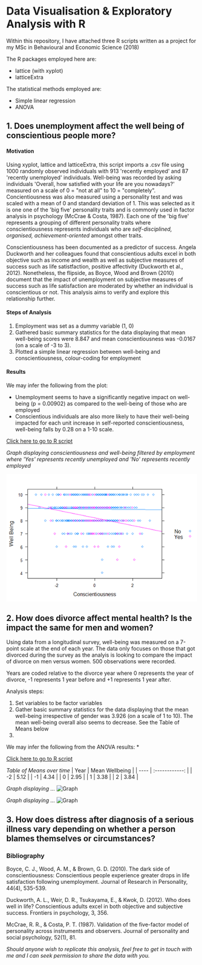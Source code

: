 # Data Visualisation & Exploratory Analysis with R 

Within this repository, I have attached three R scripts written as a project for my MSc in Behavioural and Economic Science (2018)

The R packages employed here are:
* lattice (with xyplot)
* latticeExtra

The statistical methods employed are: 
* Simple linear regression 
* ANOVA

## 1. Does unemployment affect the well being of conscientious people more? 

#### Motivation ####
Using xyplot, lattice and latticeExtra, this script imports a .csv file using 1000 randomly observed individuals with 913 'recently employed' and 87 'recently unemployed' individuals. Well-being was recorded by asking individuals 'Overall, how satisfied with your life are you nowadays?' measured on a scale of 0 = "not at all" to 10 = "completely". Concientiousness was also measured using a personality test and was scaled with a mean of 0 and standard deviation of 1. This was selected as it is one one of the 'big five' personality traits and is commonly used in factor analysis in psychology (McCrae & Costa, 1987). Each one of the 'big five' represents a grouping of different personality traits where conscientiousness represents individuals who are _self-disciplined, organised, achievement-oriented_ amongst other traits. 

Conscientiousness has been documented as a predictor of success. Angela Duckworth and her colleagues found that conscientious adults excel in both objective such as income and wealth as well as subjective measures of success such as life satistfaction, positive affectivity (Duckworth et al., 2012). Nonetheless, the flipside, as Boyce, Wood and Brown (2010) document that the impact of unemployment on subjective measures of success such as life satisfaction are moderated by whether an individual is conscientious or not. This analysis aims to verify and explore this relationship further.   

#### Steps of Analysis #### 
1. Employment was set as a dummy variable (1, 0)
2. Gathered basic summary statistics for the data displaying that mean well-being scores were 8.847 and mean conscientiousness was -0.0167 (on a scale of -3 to 3). 
3. Plotted a simple linear regression between well-being and conscientiousness, colour-coding for employment

#### Results ####
We may infer the following from the plot:
* Unemployment seems to have a significantly negative impact on well-being (p = 0.00902) as compared to the well-being of those who are employed 
* Conscientious individuals are also more likely to have their well-being impacted for each unit increase in self-reported conscientiousness, well-being falls by 0.28 on a 1-10 scale. 

[Click here to go to R script](https://github.com/trisharjani/R_codes/blob/master/Question1.R)

*Graph displaying conscientiousness and well-being filtered by employment where 'Yes' represents recently unemployed and 'No' represents recently employed*

![Graph](https://github.com/trisharjani/R_codes/blob/master/images/Rplot.png)

## 2. How does divorce affect mental health? Is the impact the same for men and women? 

Using data from a longitudinal survey, well-being was measured on a 7-point scale at the end of each year. The data only focuses on those that got divorced during the survey as the analyis is looking to compare the impact of divorce on men versus women. 500 observations were recorded.

Years are coded relative to the divorce year where 0 represents the year of divorce, -1 represents 1 year before and +1 represents 1 year after. 

Analysis steps: 
1. Set variables to be factor variables 
2. Gather basic summary statistics for the data displaying that the mean well-being irrespective of gender was 3.926 (on a scale of 1 to 10). The mean well-being overall also seems to decrease. See the Table of Means below 
3. 

We may infer the following from the ANOVA results: 
* 

[Click here to go to R script](https://github.com/trisharjani/R_codes/blob/master/Question2.R)

*Table of Means over time* 
| Year | Mean Wellbeing |
| ---- | :------------: |
|  -2  |      5.12      |
|  -1  |      4.34      |
|   0  |      2.95      | 
|   1  |      3.38      |
|   2  |      3.84      |

*Graph displaying ...* 
![Graph]()

*Graph displaying ...* 
![Graph]()

## 3. How does distress after diagnosis of a serious illness vary depending on whether a person blames themselves or circumstances? 


### Bibliography ### 

Boyce, C. J., Wood, A. M., & Brown, G. D. (2010). The dark side of conscientiousness: Conscientious people experience greater drops in life satisfaction following unemployment. Journal of Research in Personality, 44(4), 535-539.

Duckworth, A. L., Weir, D. R., Tsukayama, E., & Kwok, D. (2012). Who does well in life? Conscientious adults excel in both objective and subjective success. Frontiers in psychology, 3, 356.

McCrae, R. R., & Costa, P. T. (1987). Validation of the five-factor model of personality across instruments and observers. Journal of personality and social psychology, 52(1), 81.


*Should anyone wish to replicate this analysis, feel free to get in touch with me and I can seek permission to share the data with you.*
